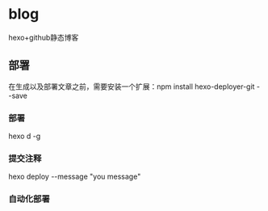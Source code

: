 # blog
hexo+github静态博客

## 部署
在生成以及部署文章之前，需要安装一个扩展：npm install hexo-deployer-git --save

### 部署
hexo d -g

### 提交注释
hexo deploy --message "you message"

### 自动化部署
